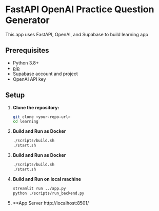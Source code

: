 # FastAPI OpenAI Practice Question Generator

This app uses FastAPI, OpenAI, and Supabase to build learning app

## Prerequisites

- Python 3.8+
- [pip](https://pip.pypa.io/en/stable/)
- Supabase account and project
- OpenAI API key

## Setup

1. **Clone the repository:**
   ```sh
   git clone <your-repo-url>
   cd learning

2. **Build and Run as Docker**
   ```sh
   ./scripts/build.sh
   ./start.sh

2. **Build and Run as Docker**
   ```sh
   ./scripts/build.sh
   ./start.sh

3. **Build and Run on local machine**
    ```sh
    streamlit run ../app.py
    python ./scripts/run_backend.py


4. **App Server
   http://localhost:8501/
   

